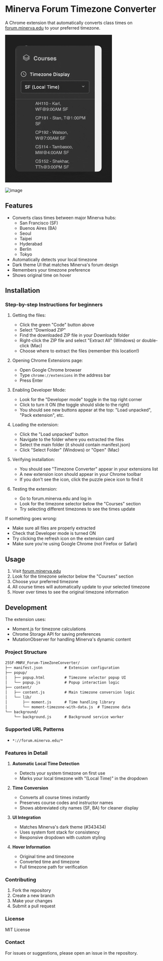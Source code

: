 # Minerva Forum Timezone Converter

A Chrome extension that automatically converts class times on [forum.minerva.edu](https://forum.minerva.edu) to your preferred timezone.

![alt text](demo.gif)

<img width="317" alt="image" src="https://github.com/user-attachments/assets/0d4a590f-7f01-457e-b9ce-8a9020e9a2a1" />

## Features

- Converts class times between major Minerva hubs:
  - San Francisco (SF)
  - Buenos Aires (BA)
  - Seoul
  - Taipei
  - Hyderabad
  - Berlin
  - Tokyo
- Automatically detects your local timezone
- Dark theme UI that matches Minerva's forum design
- Remembers your timezone preference
- Shows original time on hover

## Installation

### Step-by-step Instructions for beginners

1. Getting the files:
   - Click the green "Code" button above
   - Select "Download ZIP"
   - Find the downloaded ZIP file in your Downloads folder
   - Right-click the ZIP file and select "Extract All" (Windows) or double-click (Mac)
   - Choose where to extract the files (remember this location!)

2. Opening Chrome Extensions page:
   - Open Google Chrome browser
   - Type `chrome://extensions` in the address bar
   - Press Enter

3. Enabling Developer Mode:
   - Look for the "Developer mode" toggle in the top right corner
   - Click to turn it ON (the toggle should slide to the right)
   - You should see new buttons appear at the top: "Load unpacked", "Pack extension", etc.

4. Loading the extension:
   - Click the "Load unpacked" button
   - Navigate to the folder where you extracted the files
   - Select the main folder (it should contain manifest.json)
   - Click "Select Folder" (Windows) or "Open" (Mac)

5. Verifying installation:
   - You should see "Timezone Converter" appear in your extensions list
   - A new extension icon should appear in your Chrome toolbar
   - If you don't see the icon, click the puzzle piece icon to find it

6. Testing the extension:
   - Go to forum.minerva.edu and log in
   - Look for the timezone selector below the "Courses" section
   - Try selecting different timezones to see the times update

If something goes wrong:

- Make sure all files are properly extracted
- Check that Developer mode is turned ON
- Try clicking the refresh icon on the extension card
- Make sure you're using Google Chrome (not Firefox or Safari)

## Usage

1. Visit [forum.minerva.edu](https://forum.minerva.edu)
2. Look for the timezone selector below the "Courses" section
3. Choose your preferred timezone
4. All course times will automatically update to your selected timezone
5. Hover over times to see the original timezone information

## Development

The extension uses:

- Moment.js for timezone calculations
- Chrome Storage API for saving preferences
- MutationObserver for handling Minerva's dynamic content

### Project Structure

```
25SF-MNRV_Forum-TimeZoneConverter/
├── manifest.json          # Extension configuration
├── popup/
│   ├── popup.html         # Timezone selector popup UI
│   └── popup.js           # Popup interaction logic
├── content/
│   ├── content.js         # Main timezone conversion logic
│   └── lib/
│       ├── moment.js      # Time handling library
│       └── moment-timezone-with-data.js  # Timezone data
└── background/
    └── background.js      # Background service worker
```

### Supported URL Patterns

- `*://forum.minerva.edu/*`

### Features in Detail

1. **Automatic Local Time Detection**
   - Detects your system timezone on first use
   - Marks your local timezone with "(Local Time)" in the dropdown

2. **Time Conversion**
   - Converts all course times instantly
   - Preserves course codes and instructor names
   - Shows abbreviated city names (SF, BA) for cleaner display

3. **UI Integration**
   - Matches Minerva's dark theme (#343434)
   - Uses system font stack for consistency
   - Responsive dropdown with custom styling

4. **Hover Information**
   - Original time and timezone
   - Converted time and timezone
   - Full timezone path for verification

### Contributing

1. Fork the repository
2. Create a new branch
3. Make your changes
4. Submit a pull request

### License

MIT License

### Contact

For issues or suggestions, please open an issue in the repository.

